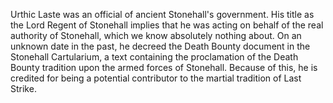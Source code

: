 Urthic Laste was an official of ancient Stonehall's government. His title as the Lord Regent of Stonehall implies that he was acting on behalf of the real authority of Stonehall, which we know absolutely nothing about. On an unknown date in the past, he decreed the Death Bounty document in the Stonehall Cartularium, a text containing the proclamation of the Death Bounty tradition upon the armed forces of Stonehall. Because of this, he is credited for being a potential contributor to the martial tradition of Last Strike.
